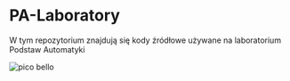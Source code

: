 # PA-Laboratory

W tym repozytorium znajdują się kody źródłowe używane na laboratorium Podstaw Automatyki

![pico bello](https://previews.123rf.com/images/catalin205/catalin2051509/catalin205150900309/45690247-side-face-of-chef-or-cook-making-tasty-delicious-gesture-by-kissing-fingers-isolated-on-white.jpg)
